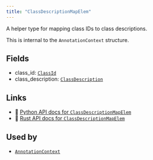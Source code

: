 ```yaml
---
title: "ClassDescriptionMapElem"
---
```


A helper type for mapping class IDs to class descriptions.

This is internal to the `AnnotationContext` structure.

## Fields

* class_id: [`ClassId`](../datatypes/class_id.md)
* class_description: [`ClassDescription`](../datatypes/class_description.md)

## Links
 * 🐍 [Python API docs for `ClassDescriptionMapElem`](https://ref.rerun.io/docs/python/stable/common/datatypes#rerun.datatypes.ClassDescriptionMapElem)
 * 🦀 [Rust API docs for `ClassDescriptionMapElem`](https://docs.rs/rerun/latest/rerun/datatypes/struct.ClassDescriptionMapElem.html)


## Used by

* [`AnnotationContext`](../components/annotation_context.md)
